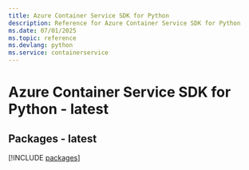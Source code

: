 ```yaml
---
title: Azure Container Service SDK for Python
description: Reference for Azure Container Service SDK for Python
ms.date: 07/01/2025
ms.topic: reference
ms.devlang: python
ms.service: containerservice
---
```

# Azure Container Service SDK for Python - latest
## Packages - latest
[!INCLUDE [packages](container-service-index.md)]